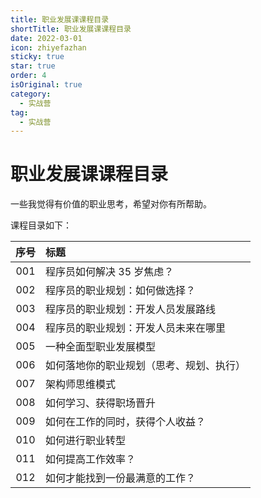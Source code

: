 ```yaml
---
title: 职业发展课课程目录
shortTitle: 职业发展课课程目录
date: 2022-03-01
icon: zhiyefazhan
sticky: true
star: true
order: 4
isOriginal: true
category:
  - 实战营
tag:
  - 实战营
---
```


# 职业发展课课程目录

一些我觉得有价值的职业思考，希望对你有所帮助。

课程目录如下：

|序号|标题|
|:----:|:----|
|001|程序员如何解决 35 岁焦虑？|
|002|程序员的职业规划：如何做选择？|
|003|程序员的职业规划：开发人员发展路线|
|004|程序员的职业规划：开发人员未来在哪里|
|005|一种全面型职业发展模型|
|006|如何落地你的职业规划（思考、规划、执行）|
|007|架构师思维模式|
|008|如何学习、获得职场晋升|
|009|如何在工作的同时，获得个人收益？|
|010|如何进行职业转型|
|011|如何提高工作效率？|
|012|如何才能找到一份最满意的工作？|
